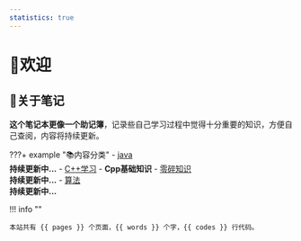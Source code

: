 ```yaml
---
statistics: true
---
```


# 👋欢迎

## 📒关于笔记

**这个笔记本更像一个助记簿**，记录些自己学习过程中觉得十分重要的知识，方便自己查阅，内容将持续更新。

???+ example "📚内容分类"
    - [java](java/index.md)
        <br >**持续更新中...**
    - [C++学习](cpp/index.md)
        - **Cpp基础知识**
    - [零碎知识](fragmentKnowledge/index.md)
        <br >**持续更新中...**
    - [算法](algorithm/index.md)
        <br >**持续更新中...**

!!! info ""

    本站共有 {{ pages }} 个页面，{{ words }} 个字，{{ codes }} 行代码。